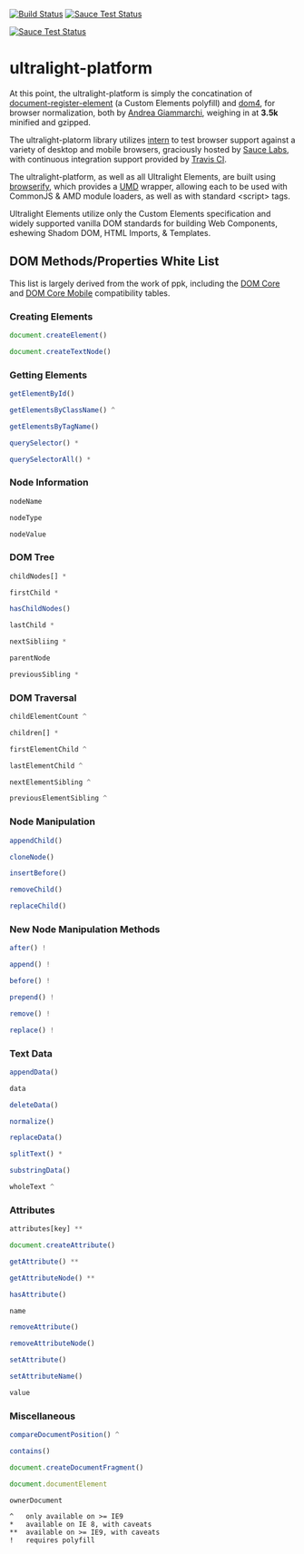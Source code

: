 [![Build Status](https://travis-ci.org/Ultralight-Elements/ultralight-platform.svg?branch=master)](https://travis-ci.org/Ultralight-Elements/ultralight-platform)  [![Sauce Test Status](https://saucelabs.com/buildstatus/ultralight-platform)](https://saucelabs.com/u/ultralight-platform)

[![Sauce Test Status](https://saucelabs.com/browser-matrix/ultralight-platform.svg)](https://saucelabs.com/u/ultralight-platform)

ultralight-platform
===================
At this point, the ultralight-platform is simply the concatination of [document-register-element](https://github.com/WebReflection/document-register-element) (a Custom Elements polyfill) and [dom4](https://github.com/WebReflection/dom4), for browser normalization, both by [Andrea Giammarchi](http://webreflection.blogspot.com/), weighing in at **3.5k** minified and gzipped.  

The ultralight-platorm library utilizes [intern](http://theintern.io) to test browser support against a variety of desktop and mobile browsers, graciously hosted by [Sauce Labs](http://saucelabs.com), with continuous integration support provided by [Travis CI](http://travis-ci.org).  

The ultralight-platform, as well as all Ultralight Elements, are built using [browserify](http://browserify.org), which provides a [UMD](http://davidbcalhoun.com/2014/what-is-amd-commonjs-and-umd/) wrapper, allowing each to be used with CommonJS & AMD module loaders, as well as with standard &lt;script&gt; tags.

Ultralight Elements utilize only the Custom Elements specification and widely supported vanilla DOM standards for building Web Components, eshewing Shadom DOM, HTML Imports, & Templates.

## DOM Methods/Properties White List
This list is largely derived from the work of ppk, including the [DOM Core](http://quirksmode.org/dom/core/) and [DOM Core Mobile](http://quirksmode.org/dom/core/mobile.html) compatibility tables.

### Creating Elements
```js
document.createElement()
```
```js
document.createTextNode()
```
### Getting Elements
```js
getElementById()
```
```js
getElementsByClassName() ^
```
```js
getElementsByTagName()
```
```js
querySelector() *
```
```js
querySelectorAll() *
```
### Node Information
```js
nodeName
```
```js
nodeType
```
```js
nodeValue
```
### DOM Tree
```js
childNodes[] *
```
```js
firstChild *
```
```js
hasChildNodes()
```
```js
lastChild *
```
```js
nextSibliing *
```
```js
parentNode
```
```js
previousSibling *
```
### DOM Traversal
```js
childElementCount ^
```
```js
children[] *
```
```js
firstElementChild ^
```
```js
lastElementChild ^
```
```js
nextElementSibling ^
```
```js
previousElementSibling ^
```
### Node Manipulation
```js
appendChild()
```
```js
cloneNode()
```
```js
insertBefore()
```
```js
removeChild()
```
```js
replaceChild()
```
### New Node Manipulation Methods
```js
after() !
```
```js
append() !
```
```js
before() !
```
```js
prepend() !
```
```js
remove() !
```
```js
replace() !
```
### Text Data
```js
appendData()
```
```js
data
```
```js
deleteData()
```
```js
normalize()
```
```js
replaceData()
```
```js
splitText() *
```
```js
substringData()
```
```js
wholeText ^
```
### Attributes
```js
attributes[key] **
```
```js
document.createAttribute()
```
```js
getAttribute() **
```
```js
getAttributeNode() **
```
```js
hasAttribute()
```
```js
name
```
```js
removeAttribute()
```
```js
removeAttributeNode()
```
```js
setAttribute()
```
```js
setAttributeName()
```
```js
value
```
### Miscellaneous
```js
compareDocumentPosition() ^
```
```js
contains()
```
```js
document.createDocumentFragment()
```
```js
document.documentElement
```
```js
ownerDocument
```

```
^   only available on >= IE9
*   available on IE 8, with caveats
**  available on >= IE9, with caveats
!   requires polyfill
```
